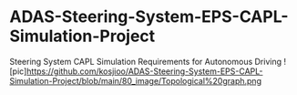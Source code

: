 # ADAS-Steering-System-EPS-CAPL-Simulation-Project
Steering System CAPL Simulation Requirements for Autonomous Driving
![pic]https://github.com/kosjioo/ADAS-Steering-System-EPS-CAPL-Simulation-Project/blob/main/80_image/Topological%20graph.png
